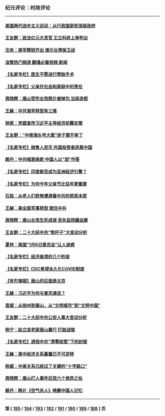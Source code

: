 ### 纪元评论：时政评论
---
#### [美国两代进步主义运动：从行政国家到深层政府](../../pages/nsc1025/n13762932.md?06200330) 
#### [王友群：政法亿元大贪官 王立科终上审判台](../../pages/nsc1025/n13762583.md?06200330) 
#### [沈舟：美军精锐齐出 演示台湾保卫战](../../pages/nsc1025/n13762508.md?06200330) 
#### [油管热门频道 翻墙必看视频 新闻](ok?06200330)
#### [【名家专栏】医生不愿进行堕胎手术](../../pages/nsc1025/n13762323.md?06200330) 
#### [【名家专栏】父亲在社会和家庭中的责任](../../pages/nsc1025/n13762321.md?06200330) 
#### [周晓辉：唐山受伤女孩照片被掉包 当局造假](../../pages/nsc1025/n13762381.md?06200330) 
#### [王赫：中共海军转型有三难](../../pages/nsc1025/n13762057.md?06200330) 
#### [钟原：党媒宣传习近平主导经济却露实情](../../pages/nsc1025/n13762108.md?06200330) 
#### [王友群：“中南海头号大案”终于要开审了](../../pages/nsc1025/n13761877.md?06200330) 
#### [【名家专栏】抛售人民币 外国投资者逃离中国](../../pages/nsc1025/n13761777.md?06200330) 
#### [颜丹：中共唱衰美欧 中国人以“润”作答](../../pages/nsc1025/n13761830.md?06200330) 
#### [【名家专栏】印度能否成为亚洲经济引擎？](../../pages/nsc1025/n13761754.md?06200330) 
#### [【名家专栏】为何今年父亲节比往年更重要](../../pages/nsc1025/n13761753.md?06200330) 
#### [石铭：从老人们悲惨遭遇看中共的邪恶本质](../../pages/nsc1025/n13761601.md?06200330) 
#### [王赫：美全面军事转型 锁住中共](../../pages/nsc1025/n13761307.md?06200330) 
#### [周晓辉：唐山女孩生死成谜 丢失监控藏血腥](../../pages/nsc1025/n13761555.md?06200330) 
#### [王友群：二十大前中共“笔杆子”大变动分析](../../pages/nsc1025/n13761334.md?06200330) 
#### [夏林：美国“1月6日委员会”让人迷惑](../../pages/nsc1025/n13761126.md?06200330) 
#### [【名家专栏】经济崩溃的几个阶段](../../pages/nsc1025/n13760780.md?06200330) 
#### [【名家专栏】CDC希望永久化COVID制度](../../pages/nsc1025/n13760951.md?06200330) 
#### [【有冇搞错】唐山的后面是北京](../../pages/nsc1025/n13760394.md?06200330) 
#### [王赫：习近平为何与普京通话？](../../pages/nsc1025/n13760751.md?06200330) 
#### [袁斌：从徐州到唐山，从“文明城市”到“文明中国”](../../pages/nsc1025/n13760774.md?06200330) 
#### [王友群：二十大前中共公安人事大变动分析](../../pages/nsc1025/n13760474.md?06200330) 
#### [杨宁：赵立坚老家唐山暴行 打脸战狼](../../pages/nsc1025/n13760305.md?06200330) 
#### [【名家专栏】透视中共“清零政策”下的封锁](../../pages/nsc1025/n13760161.md?06200330) 
#### [王赫：美中经济关系重置已不可逆转](../../pages/nsc1025/n13759915.md?06200330) 
#### [杨威：中美关系已经过了关键的“十字路口”](../../pages/nsc1025/n13759798.md?06200330) 
#### [周晓辉：唐山打人事件后现六个诡异之处](../../pages/nsc1025/n13759629.md?06200330) 
#### [颜丹：韩片《空气杀人》唤醒中国人记忆](../../pages/nsc1025/n13759596.md?06200330) 

---
#### 第 [ [195](./195.md?06200330) / [194](./194.md?06200330) / [193](./193.md?06200330) / [192](./192.md?06200330) / [191](./191.md?06200330) / [190](./190.md?06200330) / [189](./189.md?06200330) / [188](./188.md?06200330) ] 页
